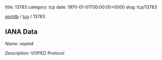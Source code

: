 title: 13783
category: tcp
date: 1970-01-01T00:00:00+0000
slug: tcp/13783

[portdb](/) / [tcp](/category/tcp.html) / 13783


## IANA Data

_Name:_ vopied

_Description:_ VOPIED Protocol


